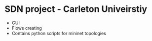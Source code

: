  SDN project - Carleton Univeirstiy 
================

* GUI
* Flows creating
* Contains python scripts for mininet topologies
